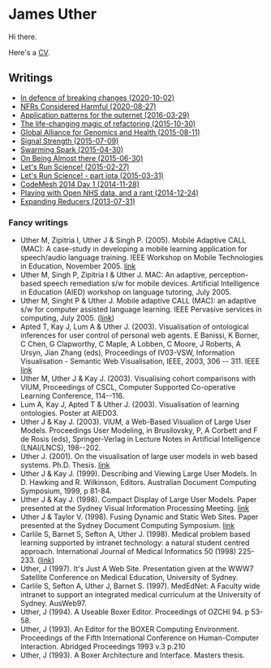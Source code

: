 # James Uther

Hi there.

Here's a [CV](cv.md).

## Writings

* [In defence of breaking changes (2020-10-02)](blog/in-defence-of-breaking-change.md)
* [NFRs Considered Harmful (2020-08-27)](blog/nfrs-considered-harmful.md)
* [Application patterns for the outernet (2016-03-29)](blog/application-patterns-for-the-outernet.md)
* [The life-changing magic of refactoring (2015-10-30)](blog/the-life-changing-magic-of-refactoring.md)
* [Global Alliance for Genomics and Health (2015-08-11)](blog/ga4gh.md)
* [Signal Strength (2015-07-09)](blog/signal-strength.md)
* [Swarming Spark (2015-04-30)](blog/swarming-spark.md)
* [On Being Almost there (2015-06-30)](blog/on-being-almost-there.md)
* [Let's Run Science! (2015-02-27)](blog/lets-run-science.md)
* [Let's Run Science! - part iota (2015-03-31)](blog/lets-run-science-part-iota.md)
* [CodeMesh 2014 Day 1 (2014-11-28)](blog/codemesh-day-1.md)
* [Playing with Open NHS data, and a rant (2014-12-24)](blog/open-nhs-data.md)
* [Expanding Reducers (2013-07-31)](blog/expanding-reducers.md)

### Fancy writings

- Uther M, Zipitria I, Uther J & Singh P. (2005). Mobile Adaptive CALL (MAC): A case-study in developing a mobile learning application for speech/audio language training. IEEE Workshop on Mobile Technologies in Education, November 2005. [link](https://ieeexplore.ieee.org/abstract/document/1579262)
- Uther M, Singh P, Zipitria I & Uther J. MAC: An adaptive, perception-based speech remediation s/w for mobile devices. Artificial Intelligence in Education (AIED) workshop on language tutoring, July 2005.
- Uther M, Singht P & Uther J. Mobile adaptive CALL (MAC): an adaptive s/w for computer assisted language learning. IEEE Pervasive services in computing, July 2005. ([link](https://ieeexplore.ieee.org/abstract/document/1506556))
- Apted T, Kay J, Lum A & Uther J. (2003). Visualisation of ontological inferences for user control of personal web agents. E Banissi, K Borner, C Chen, G Clapworthy, C Maple, A Lobben, C Moore, J Roberts, A Ursyn, Jian Zhang (eds), Proceedings of IV03-VSW, Information Visualisation - Semantic Web Visualisation, IEEE, 2003, 306 -- 311. IEEE [link](https://ieeexplore.ieee.org/document/1217995) 
- Uther M, Uther J & Kay J. (2003). Visualising cohort comparisons with VlUM, Proceedings of CSCL, Computer Supported Co-operative Learning Conference, 114--116.
- Lum A, Kay J, Apted T & Uther J. (2003). Visualisation of learning ontologies. Poster at AIED03.
- Uther J & Kay J. (2003). VlUM, a Web-Based Visualion of Large User Models. Proceedings User Modeling, in Brusilovsky, P, A Corbett and F de Rosis (eds), Springer-Verlag in Lecture Notes in Artificial Intelligence (LNAI/LNCS), 198--202. 
- Uther J. (2001). On the visualisation of large user models in web based systems. Ph.D. Thesis. [link](https://www.academia.edu/1426517/On_the_visualisation_of_large_user_models_in_web_based_systems)
- Uther J & Kay J. (1999). Describing and Viewing Large User Models. In D. Hawking and R. Wilkinson, Editors. Australian Document Computing Symposium, 1999, p 81-84.
- Uther J & Kay J. (1998). Compact Display of Large User Models. Paper presented at the Sydney Visual Information Processing Meeting. [link](https://www.researchgate.net/publication/241678476_Compact_Display_of_Large_User_Models)
- Uther J & Taylor V. (1998). Fusing Dynamic and Static Web Sites. Paper presented at the Sydney Document Computing Symposium. [link](https://www.academia.edu/840602/Horses_for_Courses._Fusing_Dynamic_and_Static_Web_Sites)
- Carlile S, Barnet S, Sefton A, Uther J. (1998). Medical problem based learning supported by intranet technology: a natural student centred approach. International Journal of Medical Informatics 50 (1998) 225-233. ([link](https://www.sciencedirect.com/science/article/pii/S1386505698000732))
- Uther, J (1997). It's Just A Web Site. Presentation given at the WWW7 Satellite Conference on Medical Education, University of Sydney.
- Carlile S, Sefton A, Uther J, Barnet S. (1997). MedEdNet: A Faculty wide intranet to support an integrated medical curriculum at the University of Sydney. AusWeb97.
- Uther, J (1994). A Useable Boxer Editor. Proceedings of OZCHI 94. p 53-58.
- Uther, J (1993). An Editor for the BOXER Computing Environment. Proceedings of the Fifth International Conference on Human-Computer Interaction. Abridged Proceedings 1993 v.3 p.210
- Uther, J (1993). A Boxer Architecture and Interface. Masters thesis.
